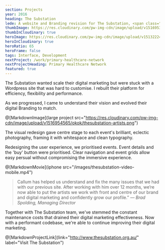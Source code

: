 ```yaml
---
section: Projects
year: 2016
heading: The Substation
lede: A website and Branding revision for The Substation, <span class="u-lg-lineBreak">a not-for-profit arts centre in Melbourne, Australia.</span>
thumbImage: https://res.cloudinary.com/pw-img-cdn/image/upload/v1516953101/okok/thumb-thesubstation.jpg
thumbInCloudinary: true
heroImage: https://res.cloudinary.com/pw-img-cdn/image/upload/v1513222499/thesubstation-hero-THIS_baprpq.jpg
heroInCloudinary: true
heroRatio: 65
heroFrame: false
tags: Interface, Development
nextProject: /work/primary-healthcare-network
nextProjectHeading: Primary Healthcare Network
featured: true
---
```


The Substation wanted scale their digital marketing but were stuck with a Wordpress site that was hard to customise. I rebuilt their platform for
efficiency, flexibility and performance.

As we progressed, I came to understand their vision and evolved their digital Branding
to match.

@[MarkdownImage](large project src="https://res.cloudinary.com/pw-img-cdn/image/upload/v1516954565/okok/thesubstation-artists.png")

The visual redesign gave centre stage to each event's brilliant, eclectic photography, framing it with whitespace and clean typography.

Redesigning the user experience, we prioritised events. Event details and the 'buy' button were prioritised. Clear navigation and event grids allow easy persual without compromising the immersive experience.

<!-- @[MarkdownMovie](laptop frame src="/images/thesubstation-video-desktop-events.mp4") -->

@[MarkdownMovie](iphone src="/images/thesubstation-video-mobile.mp4")

<!-- We targeted usability and mobile performance in the upgrade to fulfil the needs of real people. For example, a person travelling home from work on public transport should be able to buy tickets from the site while in transit. To guarantee these opportunities, website performance and user flows were audited and a stack of improvements made. -->

<!-- @[MarkdownImage](src="https://res.cloudinary.com/pw-img-cdn/image/upload/v1513228134/okok/thesubstation-emma-collard.jpg") -->

> Callum has helped us understand and fix the many issues that we had with our previous site. After working with him over 12 months, we’re now able to put the artists we work with front and centre of our brand and digital marketing and confidently grow our profile.” _— Brad Spolding, Managing Director_

Together with The Substation team, we've stemmed the constant maintenance costs that drained their digital marketing effectiveness. Now with a performant codebase, we're able to continue improving their digital marketing.

@[MarkdownProjectLink](link="http://www.thesubstation.org.au/" label="Visit The Substation")
